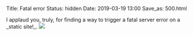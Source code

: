 Title: Fatal error
Status: hidden
Date: 2019-03-19 13:00
Save_as: 500.html

<section markdown="1">
I applaud you, truly, for finding a way to trigger a fatal server error on a _static site!_.

<img src="{static}/images/amaze.gif">


